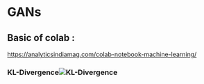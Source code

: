 # GANs

## Basic of colab : 
https://analyticsindiamag.com/colab-notebook-machine-learning/


### KL-Divergence![KL-Divergence](https://user-images.githubusercontent.com/62597299/171855578-6723f20d-67c5-4861-a3b9-0bda0607d403.gif)
